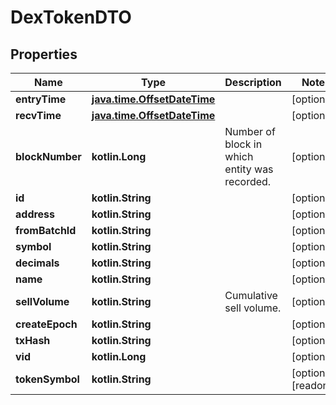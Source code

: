 
# DexTokenDTO

## Properties
Name | Type | Description | Notes
------------ | ------------- | ------------- | -------------
**entryTime** | [**java.time.OffsetDateTime**](java.time.OffsetDateTime.md) |  |  [optional]
**recvTime** | [**java.time.OffsetDateTime**](java.time.OffsetDateTime.md) |  |  [optional]
**blockNumber** | **kotlin.Long** | Number of block in which entity was recorded. |  [optional]
**id** | **kotlin.String** |  |  [optional]
**address** | **kotlin.String** |  |  [optional]
**fromBatchId** | **kotlin.String** |  |  [optional]
**symbol** | **kotlin.String** |  |  [optional]
**decimals** | **kotlin.String** |  |  [optional]
**name** | **kotlin.String** |  |  [optional]
**sellVolume** | **kotlin.String** | Cumulative sell volume. |  [optional]
**createEpoch** | **kotlin.String** |  |  [optional]
**txHash** | **kotlin.String** |  |  [optional]
**vid** | **kotlin.Long** |  |  [optional]
**tokenSymbol** | **kotlin.String** |  |  [optional] [readonly]



